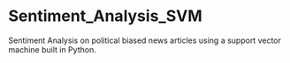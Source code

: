# Sentiment_Analysis_SVM
Sentiment Analysis on political biased news articles using a support vector machine built in Python.
